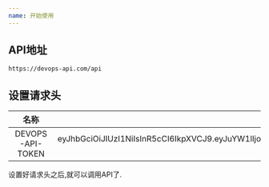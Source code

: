 ```yaml
---
name: 开始使用
---
```


## API地址

```
https://devops-api.com/api
```


## 设置请求头

|名称|值|
|:--:|:---------:|
|DEVOPS-API-TOKEN|eyJhbGciOiJIUzI1NiIsInR5cCI6IkpXVCJ9.eyJuYW1lIjoicHVibGljIiwidXBkYXRlVGltZSI6MTUzNTUzMzQ4NH0.JKxOjbtkmZC9FpPPkmF6u6AzBEYJt6m-yYyYr9wmx18|

设置好请求头之后,就可以调用API了.